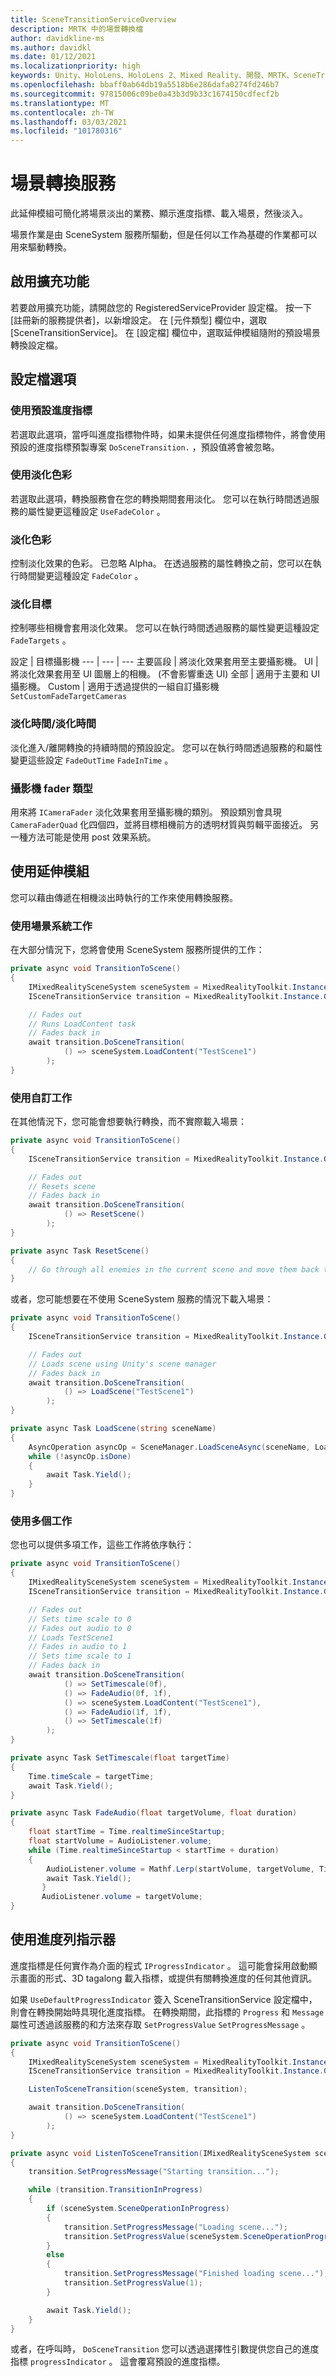 ```yaml
---
title: SceneTransitionServiceOverview
description: MRTK 中的場景轉換檔
author: davidkline-ms
ms.author: davidkl
ms.date: 01/12/2021
ms.localizationpriority: high
keywords: Unity、HoloLens、HoloLens 2、Mixed Reality、開發、MRTK、SceneTransition、
ms.openlocfilehash: bbaff0ab64db19a5518b6e286dafa0274fd246b7
ms.sourcegitcommit: 97815006c09be0a43b3d9b33c1674150cdfecf2b
ms.translationtype: MT
ms.contentlocale: zh-TW
ms.lasthandoff: 03/03/2021
ms.locfileid: "101780316"
---
```

# <a name="scene-transition-service"></a>場景轉換服務

此延伸模組可簡化將場景淡出的業務、顯示進度指標、載入場景，然後淡入。

場景作業是由 SceneSystem 服務所驅動，但是任何以工作為基礎的作業都可以用來驅動轉換。

## <a name="enabling-the-extension"></a>啟用擴充功能

若要啟用擴充功能，請開啟您的 RegisteredServiceProvider 設定檔。 按一下 [註冊新的服務提供者]，以新增設定。 在 [元件類型] 欄位中，選取 [SceneTransitionService]。 在 [設定檔] 欄位中，選取延伸模組隨附的預設場景轉換設定檔。

## <a name="profile-options"></a>設定檔選項

### <a name="use-default-progress-indicator"></a>使用預設進度指標

若選取此選項，當呼叫進度指標物件時，如果未提供任何進度指標物件，將會使用預設的進度指標預製專案 `DoSceneTransition.` ，預設值將會被忽略。

### <a name="use-fade-color"></a>使用淡化色彩

若選取此選項，轉換服務會在您的轉換期間套用淡化。 您可以在執行時間透過服務的屬性變更這種設定 `UseFadeColor` 。

### <a name="fade-color"></a>淡化色彩

控制淡化效果的色彩。 已忽略 Alpha。 在透過服務的屬性轉換之前，您可以在執行時間變更這種設定 `FadeColor` 。

### <a name="fade-targets"></a>淡化目標

控制哪些相機會套用淡化效果。 您可以在執行時間透過服務的屬性變更這種設定 `FadeTargets` 。

設定 | 目標攝影機
--- | --- | ---
主要區段 | 將淡化效果套用至主要攝影機。
UI | 將淡化效果套用至 UI 圖層上的相機。  (不會影響重迭 UI) 
全部 | 適用于主要和 UI 攝影機。
Custom | 適用于透過提供的一組自訂攝影機 `SetCustomFadeTargetCameras`

### <a name="fade-out-time--fade-in-time"></a>淡化時間/淡化時間

淡化進入/離開轉換的持續時間的預設設定。 您可以在執行時間透過服務的和屬性變更這些設定 `FadeOutTime` `FadeInTime` 。

### <a name="camera-fader-type"></a>攝影機 fader 類型

用來將 `ICameraFader` 淡化效果套用至攝影機的類別。 預設類別會具現 `CameraFaderQuad` 化四個四，並將目標相機前方的透明材質與剪輯平面接近。 另一種方法可能是使用 post 效果系統。

## <a name="using-the-extension"></a>使用延伸模組

您可以藉由傳遞在相機淡出時執行的工作來使用轉換服務。

### <a name="using-scene-system-tasks"></a>使用場景系統工作

在大部分情況下，您將會使用 SceneSystem 服務所提供的工作：

```c#
private async void TransitionToScene()
{
    IMixedRealitySceneSystem sceneSystem = MixedRealityToolkit.Instance.GetService<IMixedRealitySceneSystem>();
    ISceneTransitionService transition = MixedRealityToolkit.Instance.GetService<ISceneTransitionService>();

    // Fades out
    // Runs LoadContent task
    // Fades back in
    await transition.DoSceneTransition(
            () => sceneSystem.LoadContent("TestScene1")
        );
}
```

### <a name="using-custom-tasks"></a>使用自訂工作

在其他情況下，您可能會想要執行轉換，而不實際載入場景：

```c#
private async void TransitionToScene()
{
    ISceneTransitionService transition = MixedRealityToolkit.Instance.GetService<ISceneTransitionService>();

    // Fades out
    // Resets scene
    // Fades back in
    await transition.DoSceneTransition(
            () => ResetScene()
        );
}

private async Task ResetScene()
{
    // Go through all enemies in the current scene and move them back to starting positions
}
```

或者，您可能想要在不使用 SceneSystem 服務的情況下載入場景：

```c#
private async void TransitionToScene()
{
    ISceneTransitionService transition = MixedRealityToolkit.Instance.GetService<ISceneTransitionService>();

    // Fades out
    // Loads scene using Unity's scene manager
    // Fades back in
    await transition.DoSceneTransition(
            () => LoadScene("TestScene1")
        );
}

private async Task LoadScene(string sceneName)
{
    AsyncOperation asyncOp = SceneManager.LoadSceneAsync(sceneName, LoadSceneMode.Additive);
    while (!asyncOp.isDone)
    {
        await Task.Yield();
    }
}
```

### <a name="using-multiple-tasks"></a>使用多個工作

您也可以提供多項工作，這些工作將依序執行：

```c#
private async void TransitionToScene()
{
    IMixedRealitySceneSystem sceneSystem = MixedRealityToolkit.Instance.GetService<IMixedRealitySceneSystem>();
    ISceneTransitionService transition = MixedRealityToolkit.Instance.GetService<ISceneTransitionService>();

    // Fades out
    // Sets time scale to 0
    // Fades out audio to 0
    // Loads TestScene1
    // Fades in audio to 1
    // Sets time scale to 1
    // Fades back in
    await transition.DoSceneTransition(
            () => SetTimescale(0f),
            () => FadeAudio(0f, 1f),
            () => sceneSystem.LoadContent("TestScene1"),
            () => FadeAudio(1f, 1f),
            () => SetTimescale(1f)
        );
}

private async Task SetTimescale(float targetTime)
{
    Time.timeScale = targetTime;
    await Task.Yield();
}

private async Task FadeAudio(float targetVolume, float duration)
{
    float startTime = Time.realtimeSinceStartup;
    float startVolume = AudioListener.volume;
    while (Time.realtimeSinceStartup < startTime + duration)
    {
        AudioListener.volume = Mathf.Lerp(startVolume, targetVolume, Time.realtimeSinceStartup - startTime / duration);
        await Task.Yield();
       }
       AudioListener.volume = targetVolume;
}
```

## <a name="using-the-progress-indicator"></a>使用進度列指示器

進度指標是任何實作為介面的程式 `IProgressIndicator` 。 這可能會採用啟動顯示畫面的形式、3D tagalong 載入指標，或提供有關轉換進度的任何其他資訊。

如果 `UseDefaultProgressIndicator` 簽入 SceneTransitionService 設定檔中，則會在轉換開始時具現化進度指標。 在轉換期間，此指標的 `Progress` 和 `Message` 屬性可透過該服務的和方法來存取 `SetProgressValue` `SetProgressMessage` 。

```c#
private async void TransitionToScene()
{
    IMixedRealitySceneSystem sceneSystem = MixedRealityToolkit.Instance.GetService<IMixedRealitySceneSystem>();
    ISceneTransitionService transition = MixedRealityToolkit.Instance.GetService<ISceneTransitionService>();

    ListenToSceneTransition(sceneSystem, transition);

    await transition.DoSceneTransition(
            () => sceneSystem.LoadContent("TestScene1")
        );
}

private async void ListenToSceneTransition(IMixedRealitySceneSystem sceneSystem, ISceneTransitionService transition)
{
    transition.SetProgressMessage("Starting transition...");

    while (transition.TransitionInProgress)
    {
        if (sceneSystem.SceneOperationInProgress)
        {
            transition.SetProgressMessage("Loading scene...");
            transition.SetProgressValue(sceneSystem.SceneOperationProgress);
        }
        else
        {
            transition.SetProgressMessage("Finished loading scene...");
            transition.SetProgressValue(1);
        }

        await Task.Yield();
    }
}
```

或者，在呼叫時， `DoSceneTransition` 您可以透過選擇性引數提供您自己的進度指標 `progressIndicator` 。 這會覆寫預設的進度指標。
